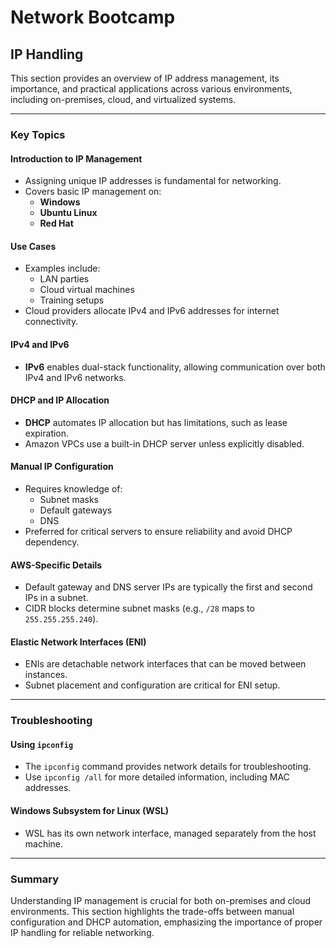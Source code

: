 # Network Bootcamp

## IP Handling

This section provides an overview of IP address management, its importance, and practical applications across various environments, including on-premises, cloud, and virtualized systems.

---

### Key Topics

#### **Introduction to IP Management**
- Assigning unique IP addresses is fundamental for networking.
- Covers basic IP management on:
  - **Windows**
  - **Ubuntu Linux**
  - **Red Hat**

#### **Use Cases**
- Examples include:
  - LAN parties
  - Cloud virtual machines
  - Training setups
- Cloud providers allocate IPv4 and IPv6 addresses for internet connectivity.

#### **IPv4 and IPv6**
- **IPv6** enables dual-stack functionality, allowing communication over both IPv4 and IPv6 networks.

#### **DHCP and IP Allocation**
- **DHCP** automates IP allocation but has limitations, such as lease expiration.
- Amazon VPCs use a built-in DHCP server unless explicitly disabled.

#### **Manual IP Configuration**
- Requires knowledge of:
  - Subnet masks
  - Default gateways
  - DNS
- Preferred for critical servers to ensure reliability and avoid DHCP dependency.

#### **AWS-Specific Details**
- Default gateway and DNS server IPs are typically the first and second IPs in a subnet.
- CIDR blocks determine subnet masks (e.g., `/28` maps to `255.255.255.240`).

#### **Elastic Network Interfaces (ENI)**
- ENIs are detachable network interfaces that can be moved between instances.
- Subnet placement and configuration are critical for ENI setup.

---

### Troubleshooting

#### **Using `ipconfig`**
- The `ipconfig` command provides network details for troubleshooting.
- Use `ipconfig /all` for more detailed information, including MAC addresses.

#### **Windows Subsystem for Linux (WSL)**
- WSL has its own network interface, managed separately from the host machine.

---

### Summary
Understanding IP management is crucial for both on-premises and cloud environments. This section highlights the trade-offs between manual configuration and DHCP automation, emphasizing the importance of proper IP handling for reliable networking.